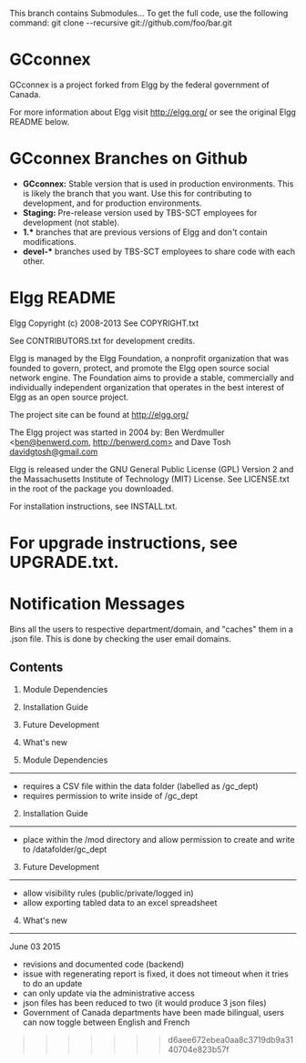 This branch contains Submodules...
To get the full code, use the following command:
git clone --recursive git://github.com/foo/bar.git

<h1>GCconnex</h1>
GCconnex is a project forked from Elgg by the federal government of Canada.

For more information about Elgg visit http://elgg.org/ or see the original Elgg
README below.


<h1>GCconnex Branches on Github</h1>
<ul>
<li><strong>GCconnex:</strong> Stable version that is used in production environments. This is
likely the branch that you want. Use this for contributing to development, and
for production environments.
<li><strong>Staging:</strong> Pre-release version used by TBS-SCT employees for development (not stable).
<li><strong>1.*</strong> branches that are previous versions of Elgg and don't contain modifications.
<li><strong>devel-*</strong> branches used by TBS-SCT employees to share code with each other.
</ul>


<h1>Elgg README</h1>

Elgg
Copyright (c) 2008-2013 See COPYRIGHT.txt

See CONTRIBUTORS.txt for development credits.

Elgg is managed by the Elgg Foundation, a nonprofit organization that was
founded to govern, protect, and promote the Elgg open source social network
engine.  The Foundation aims to provide a stable, commercially and
individually independent organization that operates in the best interest of Elgg
as an open source project.

The project site can be found at http://elgg.org/

The Elgg project was started in 2004 by:
Ben Werdmuller <ben@benwerd.com, http://benwerd.com> and
Dave Tosh <davidgtosh@gmail.com>

Elgg is released under the GNU General Public License (GPL) Version 2 and the
Massachusetts Institute of Technology (MIT) License. See LICENSE.txt 
in the root of the package you downloaded.

For installation instructions, see INSTALL.txt.

For upgrade instructions, see UPGRADE.txt.
=======
Notification Messages
=====================
Bins all the users to respective department/domain, and "caches" them in a .json file. This is done by checking the user email domains.


Contents
--------
1. Module Dependencies
2. Installation Guide
3. Future Development
4. What's new


1. Module Dependencies
----------------------
- requires a CSV file within the data folder (labelled as /gc_dept)
- requires permission to write inside of /gc_dept


2. Installation Guide
----------------------
- place within the /mod directory and allow permission to create and write to /datafolder/gc_dept

	
3. Future Development
---------------------
- allow visibility rules (public/private/logged in)
- allow exporting tabled data to an excel spreadsheet


4. What's new
-------------
June 03 2015
- revisions and documented code (backend)
- issue with regenerating report is fixed, it does not timeout when it tries to do an update
- can only update via the administrative access
- json files has been reduced to two (it would produce 3 json files)
- Government of Canada departments have been made bilingual, users can now toggle between English and French
>>>>>>> d6aee672ebea0aa8c3719db9a3140704e823b57f
